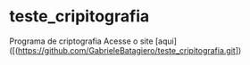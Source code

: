 # teste_cripitografia
Programa de criptografia 
Acesse o site [aqui]([(https://github.com/GabrieleBatagiero/teste_cripitografia.git])
